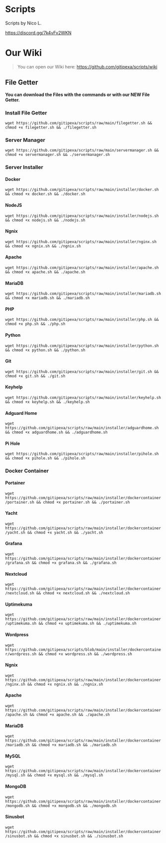 # Scripts
Scripts by Nico L.


https://discord.gg/7k4vFv2WKN

# Our Wiki
> You can open our Wiki here:
https://github.com/gitipexa/scripts/wiki


## File Getter
**You can download the Files with the commands or with our NEW File Getter.**





### Install File Getter
`wget https://github.com/gitipexa/scripts/raw/main/filegetter.sh && chmod +x filegetter.sh && ./filegetter.sh`


### Server Manager
`wget https://github.com/gitipexa/scripts/raw/main/servermanager.sh && chmod +x servermanager.sh && ./servermanager.sh`

### Server Installer

#### Docker
`wget https://github.com/gitipexa/scripts/raw/main/installer/docker.sh && chmod +x docker.sh && ./docker.sh`

#### NodeJS
`wget https://github.com/gitipexa/scripts/raw/main/installer/nodejs.sh && chmod +x nodejs.sh && ./nodejs.sh`

#### Ngnix
`wget https://github.com/gitipexa/scripts/raw/main/installer/nginx.sh && chmod +x ngnix.sh && ./ngnix.sh`

#### Apache
`wget https://github.com/gitipexa/scripts/raw/main/installer/apache.sh && chmod +x apache.sh && ./apache.sh`

#### MariaDB
`wget https://github.com/gitipexa/scripts/raw/main/installer/mariadb.sh && chmod +x mariadb.sh && ./mariadb.sh`

#### PHP
`wget https://github.com/gitipexa/scripts/raw/main/installer/php.sh && chmod +x php.sh && ./php.sh`

#### Python
`wget https://github.com/gitipexa/scripts/raw/main/installer/python.sh && chmod +x python.sh && ./python.sh`

#### Git
`wget https://github.com/gitipexa/scripts/raw/main/installer/git.sh && chmod +x git.sh && ./git.sh`

#### Keyhelp
`wget https://github.com/gitipexa/scripts/raw/main/installer/keyhelp.sh && chmod +x keyhelp.sh && ./keyhelp.sh`

#### Adguard Home
`wget https://github.com/gitipexa/scripts/raw/main/installer/adguardhome.sh && chmod +x adguardhome.sh && ./adguardhome.sh`

#### Pi Hole
`wget https://github.com/gitipexa/scripts/raw/main/installer/pihole.sh && chmod +x pihole.sh && ./pihole.sh`

### Docker Container

#### Portainer
`wget https://github.com/gitipexa/scripts/raw/main/installer/dockercontainer/portainer.sh && chmod +x portainer.sh && ./portainer.sh`

#### Yacht
`wget https://github.com/gitipexa/scripts/raw/main/installer/dockercontainer/yacht.sh && chmod +x yacht.sh && ./yacht.sh`

#### Grafana
`wget https://github.com/gitipexa/scripts/raw/main/installer/dockercontainer/grafana.sh && chmod +x grafana.sh && ./grafana.sh`

#### Nextcloud
`wget https://github.com/gitipexa/scripts/raw/main/installer/dockercontainer/nextcloud.sh && chmod +x nextcloud.sh && ./nextcloud.sh`

#### Uptimekuma
`wget https://github.com/gitipexa/scripts/raw/main/installer/dockercontainer/uptimekuma.sh && chmod +x uptimekuma.sh && ./uptimekuma.sh`

#### Wordpress
`wget https://github.com/gitipexa/scripts/blob/main/installer/dockercontainer/wordpress.sh && chmod +x wordpress.sh && ./wordpress.sh`

#### Ngnix
`wget https://github.com/gitipexa/scripts/raw/main/installer/dockercontainer/nginx.sh && chmod +x ngnix.sh && ./ngnix.sh`

#### Apache
`wget https://github.com/gitipexa/scripts/raw/main/installer/dockercontainer/apache.sh && chmod +x apache.sh && ./apache.sh`

#### MariaDB
`wget https://github.com/gitipexa/scripts/raw/main/installer/dockercontainer/mariadb.sh && chmod +x mariadb.sh && ./mariadb.sh`

#### MySQL
`wget https://github.com/gitipexa/scripts/raw/main/installer/dockercontainer/mysql.sh && chmod +x mysql.sh && ./mysql.sh`

#### MongoDB
`wget https://github.com/gitipexa/scripts/raw/main/installer/dockercontainer/mongodb.sh && chmod +x mongodb.sh && ./mongodb.sh`

#### Sinusbot
`wget https://github.com/gitipexa/scripts/raw/main/installer/dockercontainer/sinusbot.sh && chmod +x sinusbot.sh && ./sinusbot.sh`


